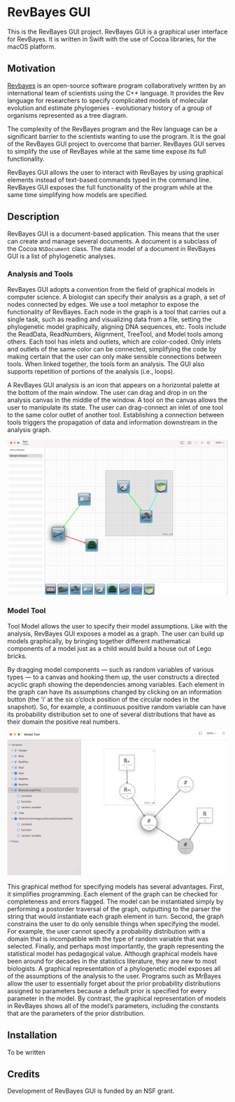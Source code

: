 #  RevBayes GUI


This is the RevBayes GUI project. RevBayes GUI is a graphical user interface for RevBayes. It is written in Swift with the use of Cocoa libraries, for the macOS platform.

## Motivation

[Revbayes](https://revbayes.github.io) is an open-source software program collaboratively written by an international team of scientists using the C++ language. It provides the Rev language for researchers to specify complicated models of molecular evolution and estimate phylogenies - evolutionary history of a group of organisms represented as a tree diagram.

The complexity of the RevBayes program and the Rev language can be a significant barrier to the scientists wanting to use the program. It is the goal of the RevBayes GUI project to overcome that barrier. RevBayes GUI serves to simplify the use of RevBayes while at the same time expose its full functionality.

RevBayes GUI allows the user to interact with RevBayes by using graphical elements instead of text-based commands typed in the command line. RevBayes GUI exposes the full functionality of the program while at the same time simplifying how models are specified.

## Description

RevBayes GUI is a document-based application. This means that the user can create and manage several documents. A document is a subclass of the Cocoa `NSDocument` class. The data model of a document in RevBayes GUI is a list of phylogenetic analyses. 

### Analysis and Tools

RevBayes GUI adopts a convention from the field of graphical models in computer science. A biologist can specify their analysis as a graph, a set of nodes connected by edges. We use a tool metaphor to expose the functionality of RevBayes. Each node in the graph is a tool that carries out a single task, such as reading and visualizing data from a file, setting the phylogenetic model graphically, aligning DNA sequences, etc. Tools include the ReadData, ReadNumbers, Alignment, TreeTool, and Model tools among others. Each tool has inlets and outlets, which are color-coded. Only inlets and outlets of the same color can be connected, simplifying the code by making certain that the user can only make sensible connections between tools. When linked together, the tools form an analysis. The GUI also supports repetition of portions of the analysis (i.e., loops).

A RevBayes GUI analysis is an icon that appears on a horizontal palette at the bottom of the main window. The user can drag and drop in on the analysis canvas in the middle of the window. A tool on the canvas allows the user to manipulate its state. The user can drag-connect an inlet of one tool to the same color outlet of another tool. Establishing a connection between tools triggers the propagation of data and information downstream in the analysis graph.

![Analysis Window](macgui/screenshots/analysis_window.png)

### Model Tool

Tool Model allows the user to specify their model assumptions. Like with the analysis, RevBayes GUI exposes a model as a graph. The user can build up models graphically, by bringing together different mathematical components of a model just as a child would build a house out of Lego bricks. 

By dragging model components — such as random variables of various types — to a canvas and hooking them up, the user constructs a directed acyclic graph showing the dependencies among variables. Each element in the graph can have its assumptions changed by clicking on an information button (the ‘i’ at the six o’clock position of the circular nodes in the snapshot). So, for example, a continuous positive random variable can have its probability distribution set to one of several distributions that have as their domain the positive real numbers. 

![Model Canvas](macgui/screenshots/model_canvas.png)

This graphical method for specifying models has several advantages. First, it simplifies programming. Each element of the graph can be checked for completeness and errors flagged. The model can be instantiated simply by performing a postorder traversal of the graph, outputting to the parser the string that would instantiate each graph element in turn. Second, the graph constrains the user to do only sensible things when specifying the model. For example, the user cannot specify a probability distribution with a domain that is incompatible with the type of random variable that was selected. Finally, and perhaps most importantly, the graph representing the statistical model has pedagogical value. Although graphical models have been around for decades in the statistics literature, they are new to most biologists. A graphical representation of a phylogenetic model exposes all of the assumptions of the analysis to the user. Programs such as MrBayes allow the user to essentially forget about the prior probability distributions assigned to parameters because a default prior is specified for every parameter in the model. By contrast, the graphical representation of models in RevBayes shows all of the model’s parameters, including the constants that are the parameters of the prior distribution.


## Installation

To be written

## Credits

Development of RevBayes GUI is funded by an NSF grant.





